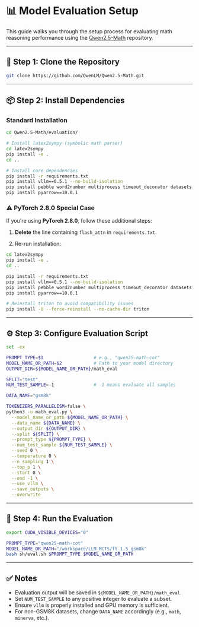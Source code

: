 # 📊 Model Evaluation Setup

This guide walks you through the setup process for evaluating math reasoning performance using the [Qwen2.5-Math](https://github.com/QwenLM/Qwen2.5-Math) repository.

---

## 🔁 Step 1: Clone the Repository

```bash
git clone https://github.com/QwenLM/Qwen2.5-Math.git
```

---

## 📦 Step 2: Install Dependencies

### Standard Installation

```bash
cd Qwen2.5-Math/evaluation/

# Install latex2sympy (symbolic math parser)
cd latex2sympy
pip install -e .
cd ..

# Install core dependencies
pip install -r requirements.txt
pip install vllm==0.5.1 --no-build-isolation
pip install pebble word2number multiprocess timeout_decorator datasets
pip install pyarrow==10.0.1
```

### ⚠️ PyTorch 2.8.0 Special Case

If you're using **PyTorch 2.8.0**, follow these additional steps:

1. **Delete** the line containing `flash_attn` in `requirements.txt`.

2. Re-run installation:

```bash
cd latex2sympy
pip install -e .
cd ..

pip install -r requirements.txt
pip install vllm==0.5.1 --no-build-isolation
pip install pebble word2number multiprocess timeout_decorator datasets
pip install pyarrow==10.0.1

# Reinstall triton to avoid compatibility issues
pip install -U --force-reinstall --no-cache-dir triton
```

---

## ⚙️ Step 3: Configure Evaluation Script

```bash
set -ex

PROMPT_TYPE=$1                   # e.g., "qwen25-math-cot"
MODEL_NAME_OR_PATH=$2            # Path to your model directory
OUTPUT_DIR=${MODEL_NAME_OR_PATH}/math_eval

SPLIT="test"
NUM_TEST_SAMPLE=-1               # -1 means evaluate all samples

DATA_NAME="gsm8k"

TOKENIZERS_PARALLELISM=false \
python3 -u math_eval.py \
  --model_name_or_path ${MODEL_NAME_OR_PATH} \
  --data_name ${DATA_NAME} \
  --output_dir ${OUTPUT_DIR} \
  --split ${SPLIT} \
  --prompt_type ${PROMPT_TYPE} \
  --num_test_sample ${NUM_TEST_SAMPLE} \
  --seed 0 \
  --temperature 0 \
  --n_sampling 1 \
  --top_p 1 \
  --start 0 \
  --end -1 \
  --use_vllm \
  --save_outputs \
  --overwrite
```

---

## 🚀 Step 4: Run the Evaluation

```bash
export CUDA_VISIBLE_DEVICES="0"

PROMPT_TYPE="qwen25-math-cot"
MODEL_NAME_OR_PATH="/workspace/LLM_MCTS/ft_1.5_gsm8k"
bash sh/eval.sh $PROMPT_TYPE $MODEL_NAME_OR_PATH
```

---

## ✅ Notes

- Evaluation output will be saved in `${MODEL_NAME_OR_PATH}/math_eval`.
- Set `NUM_TEST_SAMPLE` to any positive integer to evaluate a subset.
- Ensure `vllm` is properly installed and GPU memory is sufficient.
- For non-GSM8K datasets, change `DATA_NAME` accordingly (e.g., `math`, `minerva`, etc.).
